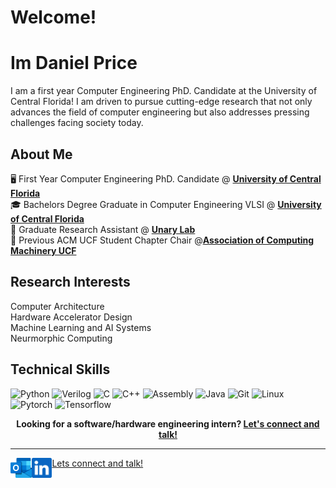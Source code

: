 
# Welcome!

# Im Daniel Price
I am a first year Computer Engineering PhD. Candidate at the University of Central Florida! I am driven to pursue cutting-edge research that not only advances the field of computer engineering but also addresses pressing challenges facing society today.

## About Me
:desktop_computer: First Year Computer Engineering PhD. Candidate @ [**University of Central Florida**](https://www.ucf.edu/) <br>
:mortar_board: Bachelors Degree Graduate in Computer Engineering VLSI @ [**University of Central Florida**](https://www.ucf.edu/) <br>
:microscope: Graduate Research Assistant @ [**Unary Lab**](https://www.unarylab.com/) <br>
:briefcase: Previous ACM UCF Student Chapter Chair @[**Association of Computing Machinery UCF**](https://www.acmucf.org/) <br>

## Research Interests
Computer Architecture <br>
Hardware Accelerator Design <br>
Machine Learning and AI Systems <br>
Neurmorphic Computing <br>


## Technical Skills

![Python](https://img.shields.io/badge/python-3670A0?style=for-the-badge&logo=verilog&logoColor=ffdd54)
![Verilog](https://img.shields.io/badge/Verilog-B20838?style=for-the-badge&logo=Verilog&logoColor=white)
![C](https://img.shields.io/badge/c-%2300599C.svg?style=for-the-badge&logo=verilog&logoColor=white)
![C++](https://img.shields.io/badge/c++-%2300599C.svg?style=for-the-badge&logo=verilog&logoColor=white)
![Assembly](https://img.shields.io/badge/Assembly-330F63?style=for-the-badge&logo=verilog&logoColor=white)
![Java](https://img.shields.io/badge/Java-ED8B00?style=for-the-badge&logo=verilog&logoColor=white)
![Git](https://img.shields.io/badge/git-%23F05033.svg?style=for-the-badge&logo=verilog&logoColor=white)
![Linux](https://img.shields.io/badge/linux-%23121011.svg?style=for-the-badge&logo=verilog&logoColor=white)
![Pytorch](https://img.shields.io/badge/Pytorch-330F63?style=for-the-badge&logo=verilog&logoColor=white)
![Tensorflow](https://img.shields.io/badge/Tensorflow-330F63?style=for-the-badge&logo=verilog&logoColor=white)

<p align="center">
    <b>Looking for a software/hardware engineering intern?
        <a href="https://www.linkedin.com/in/joshuavjoseph">Let's connect and talk!</a>
    </b>
</p>

---

<!--<a href="https://novakcgx.me">
    <img height="32" align="left" alt="Website" src="img/icons/personal.png" />
</a>-->

<a href="mailto:Daniel.Price@ucf.edu">
    <img height="32" align="left" alt="Mail" src="outlook.png" />
</a>

<a href="https://www.linkedin.com/in/joshuavjoseph">
Lets connect and talk!
    <img height="32" align="left" alt="LinkedIn" src="linkedin.png" />
</a>

